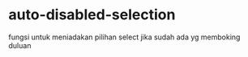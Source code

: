 # auto-disabled-selection

fungsi untuk meniadakan pilihan select jika sudah ada yg memboking duluan
